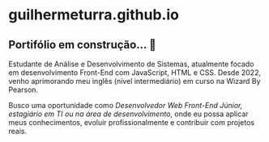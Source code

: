 # guilhermeturra.github.io

## Portifólio em construção... 🚧

Estudante de Análise e Desenvolvimento de Sistemas, atualmente focado em desenvolvimento Front-End com JavaScript, HTML e CSS. Desde 2022, venho aprimorando meu inglês (nível intermediário) em curso na Wizard By Pearson.

Busco uma oportunidade como *Desenvolvedor Web Front-End Júnior, estagiário em TI ou na área de desenvolvimento*, onde eu possa aplicar meus conhecimentos, evoluir profissionalmente e contribuir com projetos reais.
